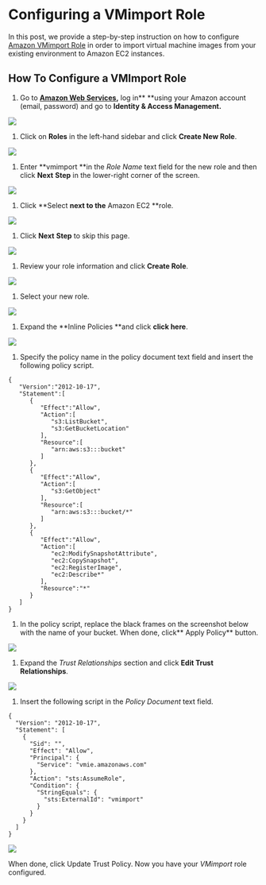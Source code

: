 # Configuring a VMimport Role

In this post, we provide a step-by-step instruction on how to configure [Amazon VMimport Role](https://aws.amazon.com/ec2/vm-import/) in order to import virtual machine images from your existing environment to Amazon EC2 instances.

## How To Configure a VMImport Role

1. Go to [**Amazon Web Services**](https://www.amazon.com/ap/signin?openid.assoc_handle=aws&openid.return_to=https://signin.aws.amazon.com/oauth?response_type=code&client_id=arn%3Aaws%3Aiam%3A%3A015428540659%3Auser%2Fhomepage&redirect_uri=https%3A%2F%2Fconsole.aws.amazon.com%2Fconsole%2Fhome%3Fstate%3DhashArgs%23%26isauthcode%3Dtrue&noAuthCookie=true&openid.mode=checkid_setup&openid.ns=http://specs.openid.net/auth/2.0&openid.identity=http://specs.openid.net/auth/2.0/identifier_select&openid.claimed_id=http://specs.openid.net/auth/2.0/identifier_select&action=&disableCorpSignUp=&clientContext=&marketPlaceId=&poolName=&authCookies=&pageId=aws.ssop&siteState=registered,en_US&accountStatusPolicy=P1&sso=&openid.pape.preferred_auth_policies=MultifactorPhysical&openid.pape.max_auth_age=120&openid.ns.pape=http://specs.openid.net/extensions/pape/1.0&server=/ap/signin?ie=UTF8&accountPoolAlias=&forceMobileApp=0&language=en_US&forceMobileLayout=0&tag=viglink26740-20)**,** log in** **using your Amazon account \(email, password\) and go to **Identity & Access Management.**

![](../../../.gitbook/assets/image-2.png)

1. Click on **Roles** in the left-hand sidebar and click **Create New Role**.

![](../../../.gitbook/assets/image-65.png)

1. Enter **vmimport **in the _Role Name_  text field for the new role and then click **Next** **Step** in the lower-right corner of the screen.

![](../../../.gitbook/assets/image-18.png)

1. Click **Select **next to the** Amazon EC2 **role.

![](../../../.gitbook/assets/image-9.png)

1. Click **Next** **Step** to skip this page.

![](../../../.gitbook/assets/image-59.png)

1. Review your role information and click **Create Role**.

![](../../../.gitbook/assets/image-38.png)

1. Select your new role.

![](../../../.gitbook/assets/image-29.png)

1. Expand the **Inline Policies **and click **click here**.

![](../../../.gitbook/assets/image-39.png)

1. Specify the policy name in the policy document text field and insert the following policy script. 

```text
{
   "Version":"2012-10-17",
   "Statement":[
      {
         "Effect":"Allow",
         "Action":[
            "s3:ListBucket",
            "s3:GetBucketLocation"
         ],
         "Resource":[
            "arn:aws:s3:::bucket"
         ]
      },
      {
         "Effect":"Allow",
         "Action":[
            "s3:GetObject"
         ],
         "Resource":[
            "arn:aws:s3:::bucket/*"
         ]
      },
      {
         "Effect":"Allow",
         "Action":[
            "ec2:ModifySnapshotAttribute",
            "ec2:CopySnapshot",
            "ec2:RegisterImage",
            "ec2:Describe*"
         ],
         "Resource":"*"
      }
   ]
}
```

1. In the policy script, replace the black frames on the screenshot below with the name of your bucket. When done, click** Apply Policy** button.

![](../../../.gitbook/assets/image-20.png)

1. Expand the _Trust Relationships_ section and click **Edit Trust Relationships**.

![](../../../.gitbook/assets/image-71.png)

1. Insert the following script in the _Policy Document_ text field.

```text
{
  "Version": "2012-10-17",
  "Statement": [
    {
      "Sid": "",
      "Effect": "Allow",
      "Principal": {
        "Service": "vmie.amazonaws.com"
      },
      "Action": "sts:AssumeRole",
      "Condition": {
        "StringEquals": {
          "sts:ExternalId": "vmimport"
        }
      }
    }
  ]
}
```

![](../../../.gitbook/assets/image-10%20%281%29.png)

When done, click Update Trust Policy. Now you have your _VMimport_ role configured.


